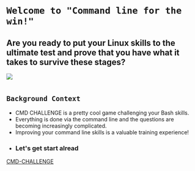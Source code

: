 # `Welcome to "Command line for the win!"`
## Are you ready to put your Linux skills to the ultimate test and prove that you have what it takes to survive these stages? 


![](https://encrypted-tbn0.gstatic.com/images?q=tbn:ANd9GcSplkCEkLudgUzd6arliO6LZR9Gk2TQWTIO2A&usqp=CAU)

#
## `Background Context`
- CMD CHALLENGE is a pretty cool game challenging your Bash skills.
- Everything is done via the command line and the questions are becoming increasingly complicated.
- Improving your command line skills is a valuable training experience!
- ### Let's get start alread

<a href="https://cmdchallenge.com/">CMD-CHALLENGE</a>
